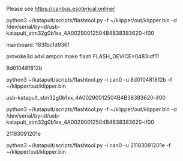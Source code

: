 Please see https://canbus.esoterical.online/

python3 ~/katapult/scripts/flashtool.py -f ~/klipper/out/klipper.bin -d /dev/serial/by-id/usb-katapult_stm32g0b1xx_4A00290012504B4B38383620-if00

mainboard: 183fbc1d936f

provoke3d adxl ampon
make flash FLASH_DEVICE=0483:df11

8d010481812b

python3 ~/katapult/scripts/flashtool.py -i can0 -u 8d010481812b -f ~/klipper/out/klipper.bin

usb-katapult_stm32g0b1xx_4A00290012504B4B38383620-if00

python3 ~/katapult/scripts/flashtool.py -f ~/klipper/out/klipper.bin -d /dev/serial/by-id/usb-katapult_stm32g0b1xx_4A00290012504B4B38383620-if00

21183091201e

python3 ~/katapult/scripts/flashtool.py -i can0 -u 21183091201e -f ~/klipper/out/klipper.bin
